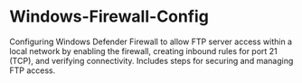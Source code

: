 # Windows-Firewall-Config
Configuring Windows Defender Firewall to allow FTP server access within a local network by enabling the firewall, creating inbound rules for port 21 (TCP), and verifying connectivity. Includes steps for securing and managing FTP access.

